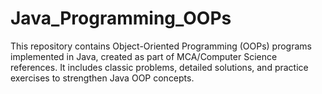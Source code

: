 # Java_Programming_OOPs
This repository contains Object-Oriented Programming (OOPs) programs implemented in Java, created as part of MCA/Computer Science references. It includes classic problems, detailed solutions, and practice exercises to strengthen Java OOP concepts.
